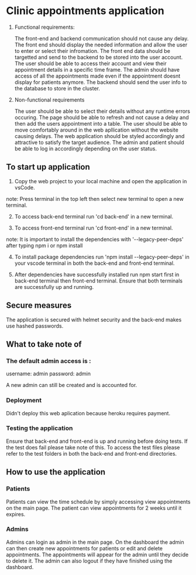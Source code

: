 # Clinic appointments application

1. Functional requirements: 

	The front-end and backend communication should not cause any delay. The front end should display
	the needed information and allow the user to enter or select their infromation. The front end data 
	should be targetted and send to the backend to be stored into the user account. The user 
	should be able to access their account and view their appointment details in a specific time frame.
	The admin should have access of all the appointments made even if the appointment doesnt display 
	for patients anymore. The backend should send the user info to the database to store in the cluster.

2. Non-functional requirements

	The user should be able to select their details without any runtime errors occuring. The page should be 
	able to refresh and not cause a delay and then add the users appointment into a table. The user should be able 
	to move comfortably around in the web apllication without the website causing delays. The web application 
	should be styled accordingly and attractive to satisfy the target audience. The admin and patient should be
	able to log in accordingly depending on the user status.

## To start up application

1. Copy the web project to your local machine and open the application in vsCode.

note: Press terminal in the top left then select new terminal to open a new terminal.

2. To access back-end terminal run 'cd back-end' in a new terminal.

3. To access front-end terminal run 'cd front-end' in a new terminal.

note: It is important to install the dependencies with '--legacy-peer-deps' after typing npm i or npm install

4. To install package dependencies run 'npm install --legacy-peer-deps' in your vscode terminal in
    both the back-end and front-end terminal.

5. After dependencies have successfully installed run npm start first in back-end terminal then front-end terminal.
    Ensure that both terminals are successfully up and running.

## Secure measures 

The application is secured with helmet security and the back-end makes use hashed passwords.

## What to take  note of

### The default admin access is :

username: admin
password: admin

A new admin can still be created and is accounted for. 

### Deployment

Didn't deploy this web aplication because heroku requires payment.

### Testing the application 

Ensure that back-end and front-end is up and running before doing tests. If the test does fail
please take note of this. To access the test files please refer to the test folders in both the 
back-end and front-end directories.

## How to use the application 

### Patients

Patients can view the time schedule by simply accessing view appointments on the main page.
The patient can view appointments for 2 weeks until it expires.

### Admins 

Admins can login as admin in the main page.
On the dashboard the admin can then create new appointments for patients or edit and delete 
appointments. The appointments will appear for the admin until they decide to delete it. 
The admin can also logout if they have finished using the dashboard.